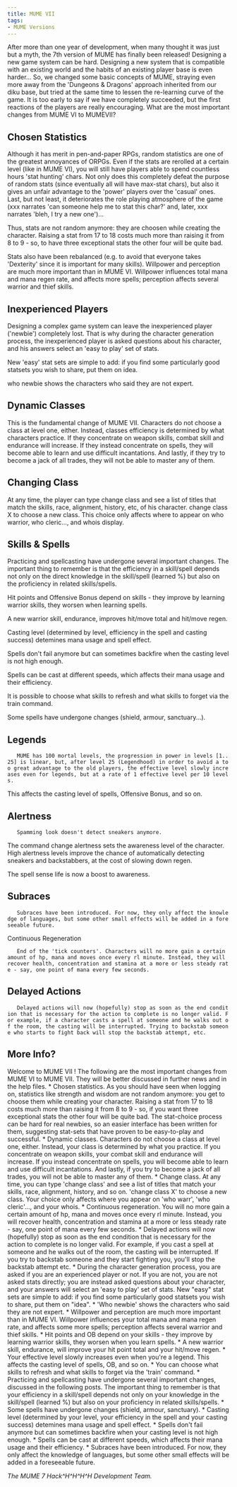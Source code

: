 ```yaml
---
title: MUME VII
tags:
- MUME Versions
---
```


After more than one year of development, when many thought it was just
but a myth, the 7th version of MUME has finally been released! Designing
a new game system can be hard. Designing a new system that is compatible
with an existing world and the habits of an existing player base is even
harder... So, we changed some basic concepts of MUME, straying even more
away from the 'Dungeons & Dragons' approach inherited from our diku
base, but tried at the same time to lessen the re-learning curve of the
game. It is too early to say if we have completely succeeded, but the
first reactions of the players are really encouraging. What are the most
important changes from MUME VI to MUMEVII?

## Chosen Statistics

Although it has merit in pen-and-paper RPGs, random statistics are one
of the greatest annoyances of ORPGs. Even if the stats are rerolled at a
certain level (like in MUME VI), you will still have players able to
spend countless hours 'stat hunting' chars. Not only does this
completely defeat the purpose of random stats (since eventually all will
have max-stat chars), but also it gives an unfair advantage to the
'power' players over the 'casual' ones. Last, but not least, it
deteriorates the role playing atmosphere of the game (xxx narrates 'can
someone help me to stat this char?' and, later, xxx narrates 'bleh, I
try a new one')...

Thus, stats are not random anymore: they are choosen while creating the
character. Raising a stat from 17 to 18 costs much more than raising it
from 8 to 9 - so, to have three exceptional stats the other four will be
quite bad.

Stats also have been rebalanced (e.g. to avoid that everyone takes
'Dexterity' since it is important for many skills). Willpower and
perception are much more important than in MUME VI. Willpower influences
total mana and mana regen rate, and affects more spells; perception
affects several warrior and thief skills.

## Inexperienced Players

Designing a complex game system can leave the inexperienced player
('newbie') completely lost. That is why during the character generation
process, the inexperienced player is asked questions about his
character, and his answers select an 'easy to play' set of stats.

New 'easy' stat sets are simple to add: if you find some particularly
good statsets you wish to share, put them on idea.

who newbie shows the characters who said they are not expert.

## Dynamic Classes

This is the fundamental change of MUME VII. Characters do not choose a
class at level one, either. Instead, classes efficiency is determined by
what characters practice. If they concentrate on weapon skills, combat
skill and endurance will increase. If they instead concentrate on
spells, they will become able to learn and use difficult incantations.
And lastly, if they try to become a jack of all trades, they will not be
able to master any of them.

## Changing Class

At any time, the player can type change class and see a list of titles
that match the skills, race, alignment, history, etc, of his character.
change class X to choose a new class. This choice only affects where to
appear on who warrior, who cleric..., and whois display.

## Skills & Spells

Practicing and spellcasting have undergone several important changes.
The important thing to remember is that the efficiency in a skill/spell
depends not only on the direct knowledge in the skill/spell (learned %)
but also on the proficiency in related skills/spells.

Hit points and Offensive Bonus depend on skills - they improve by
learning warrior skills, they worsen when learning spells.

A new warrior skill, endurance, improves hit/move total and hit/move
regen.

Casting level (determined by level, efficiency in the spell and casting
success) detemines mana usage and spell effect.

Spells don't fail anymore but can sometimes backfire when the casting
level is not high enough.

Spells can be cast at different speeds, which affects their mana usage
and their efficiency.

It is possible to choose what skills to refresh and what skills to
forget via the train command.

Some spells have undergone changes (shield, armour, sanctuary...).

## Legends

`   MUME has 100 mortal levels, the progression in power in levels [1..25] is linear, but, after level 25 (Legendhood) in order to avoid a too great advantage to the old players, the effective level slowly increases even for legends, but at a rate of 1 effective level per 10 levels.`

This affects the casting level of spells, Offensive Bonus, and so on.

## Alertness

`   Spamming look doesn't detect sneakers anymore.`

The command change alertness sets the awareness level of the character.
High alertness levels improve the chance of automatically detecting
sneakers and backstabbers, at the cost of slowing down regen.

The spell sense life is now a boost to awareness.

## Subraces

`   Subraces have been introduced. For now, they only affect the knowledge of languages, but some other small effects will be added in a foreseeable future.`

Continuous Regeneration

`   End of the 'tick counters'. Characters will no more gain a certain amount of hp, mana and moves once every rl minute. Instead, they will recover health, concentration and stamina at a more or less steady rate - say, one point of mana every few seconds.`

## Delayed Actions

`   Delayed actions will now (hopefully) stop as soon as the end condition that is necessary for the action to complete is no longer valid. For example, if a character casts a spell at someone and he walks out of the room, the casting will be interrupted. Trying to backstab someone who starts to fight back will stop the backstab attempt, etc.`

## More Info?

Welcome to MUME VII ! The following are the most important changes from
MUME VI to MUME VII. They will be better discussed in further news and
in the help files. \* Chosen statistics. As you should have seen when
logging on, statistics like strength and wisdom are not random anymore:
you get to choose them while creating your character. Raising a stat
from 17 to 18 costs much more than raising it from 8 to 9 - so, if you
want three exceptional stats the other four will be quite bad. The
stat-choice process can be hard for real newbies, so an easier interface
has been written for them, suggesting stat-sets that have proven to be
easy-to-play and successful. \* Dynamic classes. Characters do not
choose a class at level one, either. Instead, your class is determined
by what you practice. If you concentrate on weapon skills, your combat
skill and endurance will increase. If you instead concentrate on spells,
you will become able to learn and use difficult incantations. And
lastly, if you try to become a jack of all trades, you will not be able
to master any of them. \* Change class. At any time, you can type
'change class' and see a list of titles that match your skills, race,
alignment, history, and so on. 'change class X' to choose a new class.
Your choice only affects where you appear on 'who warr', 'who
cleric'..., and your whois. \* Continuous regeneration. You will no more
gain a certain amount of hp, mana and moves once every rl minute.
Instead, you will recover health, concentration and stamina at a more or
less steady rate - say, one point of mana every few seconds. \* Delayed
actions will now (hopefully) stop as soon as the end condition that is
necessary for the action to complete is no longer valid. For example, if
you cast a spell at someone and he walks out of the room, the casting
will be interrupted. If you try to backstab someone and they start
fighting you, you'll stop the backstab attempt etc. \* During the
character generation process, you are asked if you are an experienced
player or not. If you are not, you are not asked stats directly; you are
instead asked questions about your character, and your answers will
select an 'easy to play' set of stats. New "easy" stat sets are simple
to add: if you find some particularly good statsets you wish to share,
put them on "idea". \* 'Who newbie' shows the characters who said they
are not expert. \* Willpower and perception are much more important than
in MUME VI. Willpower influences your total mana and mana regen rate,
and affects some more spells; perception affects several warrior and
thief skills. \* Hit points and OB depend on your skills - they improve
by learning warrior skills, they worsen when you learn spells. \* A new
warrior skill, endurance, will improve your hit point total and your
hit/move regen. \* Your effective level slowly increases even when
you're a legend. This affects the casting level of spells, OB, and so
on. \* You can choose what skills to refresh and what skills to forget
via the 'train' command. \* Practicing and spellcasting have undergone
several important changes, discussed in the following posts. The
important thing to remember is that your efficiency in a skill/spell
depends not only on your knowledge in the skill/spell (learned %) but
also on your proficiency in related skills/spells. \* Some spells have
undergone changes (shield, armour, sanctuary). \* Casting level
(determined by your level, your efficiency in the spell and your casting
success) detemines mana usage and spell effect. \* Spells don't fail
anymore but can sometimes backfire when your casting level is not high
enough. \* Spells can be cast at different speeds, which affects their
mana usage and their efficiency. \* Subraces have been introduced. For
now, they only affect the knowledge of languages, but some other small
effects will be added in a foreseeable future.

*The MUME 7 Hack^H^H^H^H Development Team.*
